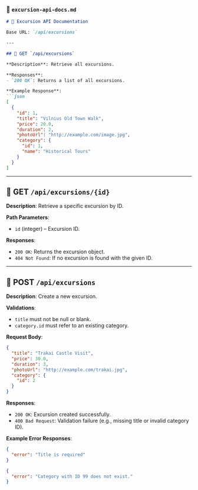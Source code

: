 ### 📄 `excursion-api-docs.md`

```markdown
# 📁 Excursion API Documentation

Base URL: `/api/excursions`

---

## 🔹 GET `/api/excursions`

**Description**: Retrieve all excursions.

**Responses**:
- `200 OK`: Returns a list of all excursions.

**Example Response**:
```json
[
  {
    "id": 1,
    "title": "Vilnius Old Town Walk",
    "price": 20.0,
    "duration": 2,
    "photoUrl": "http://example.com/image.jpg",
    "category": {
      "id": 1,
      "name": "Historical Tours"
    }
  }
]
````

---

## 🔹 GET `/api/excursions/{id}`

**Description**: Retrieve a specific excursion by ID.

**Path Parameters**:

* `id` (integer) – Excursion ID.

**Responses**:

* `200 OK`: Returns the excursion object.
* `404 Not Found`: If no excursion is found with the given ID.

---

## 🔹 POST `/api/excursions`

**Description**: Create a new excursion.

**Validations**:

* `title` must not be null or blank.
* `category.id` must refer to an existing category.

**Request Body**:

```json
{
  "title": "Trakai Castle Visit",
  "price": 30.0,
  "duration": 3,
  "photoUrl": "http://example.com/trakai.jpg",
  "category": {
    "id": 2
  }
}
```

**Responses**:

* `200 OK`: Excursion created successfully.
* `400 Bad Request`: Validation failure (e.g., missing title or invalid category ID).

**Example Error Responses**:

```json
{
  "error": "Title is required"
}
```

```json
{
  "error": "Category with ID 99 does not exist."
}
```
